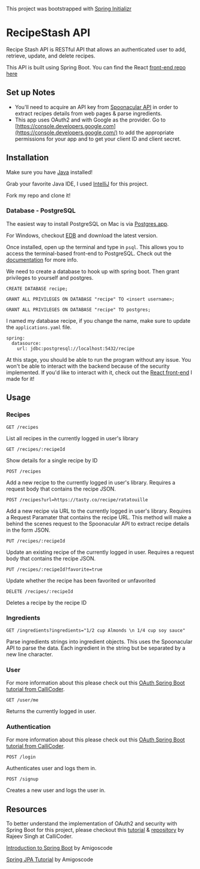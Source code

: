 This project was bootstrapped with [Spring Initializr](https://start.spring.io/)

# RecipeStash API

Recipe Stash API is RESTful API that allows an authenticated user to add, retrieve, update, and delete recipes. 

This API is built using Spring Boot. You can find the React [front-end repo here](https://github.com/jasyl/recipe-stash)

## Set up Notes

- You'll need to acquire an API key from [Spoonacular API](https://spoonacular.com/food-api) in order to extract recipes details from web pages & parse ingredients.
- This app uses OAuth2 and with Google as the provider.
Go to [https://console.developers.google.com](https://console.developers.google.com/) to add the appropriate permissions for your app and to get your client ID and client secret.

## Installation

Make sure you have [Java](https://java.com/en/download/) installed!

Grab your favorite Java IDE, I used [IntelliJ](https://www.jetbrains.com/idea/) for this project. 

Fork my repo and clone it!

### Database - PostgreSQL

The easiest way to install PostgreSQL on Mac is via [Postgres.app](https://postgresapp.com/).

For Windows, checkout [EDB](https://www.enterprisedb.com/downloads/postgres-postgresql-downloads) and download the latest version. 

Once installed, open up the terminal and type in `psql`. This allows you to access the terminal-based front-end to PostgreSQL. Check out the [documentation](https://www.postgresql.org/docs/13/app-psql.html) for more info.

We need to create a database to hook up with spring boot. Then grant privileges to yourself and postgres. 

```
CREATE DATABASE recipe;

GRANT ALL PRIVILEGES ON DATABASE "recipe" TO <insert username>;

GRANT ALL PRIVILEGES ON DATABASE "recipe" TO postgres;
```

I named my database recipe, if you change the name, make sure to update the `applications.yaml` file. 

```
spring:
  datasource:
    url: jdbc:postgresql://localhost:5432/recipe
```

At this stage, you should be able to run the program without any issue. You won't be able to interact with the backend because of the security implemented. If you'd like to interact with it, check out the [React front-end](https://github.com/jasyl/recipe-stash) I made for it!

## Usage

### Recipes

```
GET /recipes
```

List all recipes in the currently logged in user's library

```
GET /recipes/:recipeId
```

Show details for a single recipe by ID

```
POST /recipes
```

Add a new recipe to the currently logged in user's library. Requires a request body that contains the recipe JSON.

```
POST /recipes?url=https://tasty.co/recipe/ratatouille
```

Add a new recipe via URL to the currently logged in user's library. Requires a Request Paramater that contains the recipe URL. This method will make a behind the scenes request to the Spoonacular API to extract recipe details in the form JSON.

```
PUT /recipes/:recipeId
```

Update an existing recipe of the currently logged in user. Requires a request body that contains the recipe JSON.

```
PUT /recipes/:recipeId?favorite=true
```

Update whether the recipe has been favorited or unfavorited

```
DELETE /recipes/:recipeId
```

Deletes a recipe by the recipe ID

### Ingredients

```
GET /ingredients?ingredients="1/2 cup Almonds \n 1/4 cup soy sauce"
```

Parse ingredients strings into ingredient objects. This uses the Spoonacular API to parse the data. Each ingredient in the string but be separated by a new line character.

### User

For more information about this please check out this [OAuth Spring Boot tutorial from CalliCoder](https://www.callicoder.com/spring-boot-security-oauth2-social-login-part-1/).

```
GET /user/me
```

Returns the currently logged in user. 

### Authentication

For more information about this please check out this [OAuth Spring Boot tutorial from CalliCoder](https://www.callicoder.com/spring-boot-security-oauth2-social-login-part-1/).

```
POST /login
```

Authenticates user and logs them in.

```
POST /signup
```

Creates a new user and logs the user in. 

## Resources

To better understand the implementation of OAuth2 and security with Spring Boot for this project, please checkout this [tutorial](https://www.callicoder.com/spring-boot-security-oauth2-social-login-part-1/) & [repository](https://github.com/callicoder/spring-boot-react-oauth2-social-login-demo) by Rajeev Singh at CalliCoder. 

[Introduction to Spring Boot](https://youtu.be/9SGDpanrc8U) by Amigoscode

[Spring JPA Tutorial](https://youtu.be/8SGI_XS5OPw) by Amigoscode
